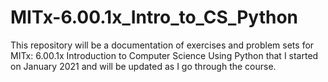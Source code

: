 # MITx-6.00.1x_Intro_to_CS_Python


This repository will be a documentation of exercises and problem sets for MITx: 6.00.1x Introduction to Computer Science Using Python that I started on January 2021 and will be updated as I go through the course.
